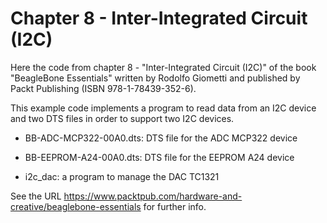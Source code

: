 Chapter 8 - Inter-Integrated Circuit (I2C)
==========================================

Here the code from chapter 8 - "Inter-Integrated Circuit (I2C)" of
the book "BeagleBone Essentials" written by Rodolfo Giometti and
published by Packt Publishing (ISBN 978-1-78439-352-6).

This example code implements a program to read data from an I2C device and
two DTS files in order to support two I2C devices.

* BB-ADC-MCP322-00A0.dts: DTS file for the ADC MCP322 device

* BB-EEPROM-A24-00A0.dts: DTS file for the EEPROM A24 device

* i2c_dac: a program to manage the DAC TC1321


See the URL
https://www.packtpub.com/hardware-and-creative/beaglebone-essentials
for further info.
